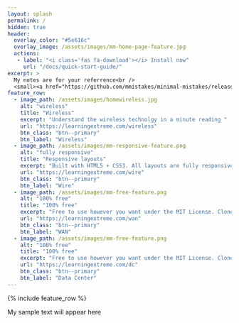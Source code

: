 ```yaml
---
layout: splash
permalink: /
hidden: true
header:
  overlay_color: "#5e616c"
  overlay_image: /assets/images/mm-home-page-feature.jpg
  actions:
   - label: "<i class='fas fa-download'></i> Install now"
     url: "/docs/quick-start-guide/"
excerpt: >
  My notes are for your referrence<br />
  <small><a href="https://github.com/mmistakes/minimal-mistakes/releases/tag/4.24.0">Latest release v4.24.0</a></small>
feature_row:
  - image_path: /assets/images/homewireless.jpg
    alt: "wireless"
    title: "Wireless"
    excerpt: "Understand the wireless technolgy in a minute reading "
    url: "https://learningextreme.com/wireless"
    btn_class: "btn--primary"
    btn_label: "Wireless"
  - image_path: /assets/images/mm-responsive-feature.png
    alt: "fully responsive"
    title: "Responsive layouts"
    excerpt: "Built with HTML5 + CSS3. All layouts are fully responsive with helpers to augment your content."
    url: "https://learningextreme.com/wire"
    btn_class: "btn--primary"
    btn_label: "Wire"
  - image_path: /assets/images/mm-free-feature.png
    alt: "100% free"
    title: "100% free"
    excerpt: "Free to use however you want under the MIT License. Clone it, fork it, customize it... whatever!"
    url: "https://learningextreme.com/wan"
    btn_class: "btn--primary"
    btn_label: "WAN"      
  - image_path: /assets/images/mm-free-feature.png
    alt: "100% free"
    title: "100% free"
    excerpt: "Free to use however you want under the MIT License. Clone it, fork it, customize it... whatever!"
    url: "https://learningextreme.com/dc"
    btn_class: "btn--primary"
    btn_label: "Data Center"    
---
```


{% include feature_row %}

My sample text will appear here